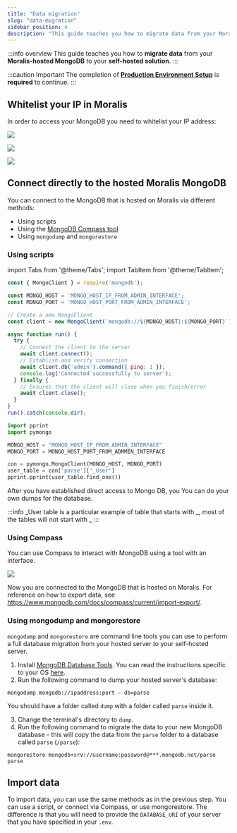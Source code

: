 ```yaml
---
title: "Data migration"
slug: "data-migration"
sidebar_position: 4
description: "This guide teaches you how to migrate data from your Moralis-hosted server to your self-hosted one."
---
```


:::info overview
This guide teaches you how to **migrate data** from your **Moralis-hosted MongoDB** to your **self-hosted solution**.
:::

:::caution Important
The completion of [**Production Environment Setup**](/web3-data-api/self-hosting-moralis-server/production-environment-setup) is **required** to continue.
:::

## Whitelist your IP in Moralis

In order to access your MongoDB you need to whitelist your IP address:

![](/img/content/fa2ab6d-Screenshot_2022-09-08_at_02.10.29.webp)

![](/img/content/57d2813-Screenshot_2022-09-08_at_02.11.02.webp)

![](/img/content/ac432f3-Screenshot_2022-09-08_at_02.11.38.webp)

## Connect directly to the hosted Moralis MongoDB

You can connect to the MongoDB that is hosted on Moralis via different methods:

- Using scripts
- Using the [MongoDB Compass tool](https://www.mongodb.com/products/compass)
- Using `mongodump` and `mongorestore` 

### Using scripts

import Tabs from '@theme/Tabs';
import TabItem from '@theme/TabItem';

<Tabs>
  <TabItem value="nodejs" label="NodeJs" default>

```javascript NodeJs
const { MongoClient } = require('mongodb');

const MONGO_HOST = 'MONGO_HOST_IP_FROM_ADMIN_INTERFACE';  
const MONGO_PORT = 'MONGO_HOST_PORT_FROM_ADMIN_INTERFACE';

// Create a new MongoClient  
const client = new MongoClient(`mongodb://${MONGO_HOST}:${MONGO_PORT}`);

async function run() {  
  try {  
    // Connect the client to the server  
    await client.connect();  
    // Establish and verify connection  
    await client.db('admin').command({ ping: 1 });  
    console.log('Connected successfully to server');  
  } finally {  
    // Ensures that the client will close when you finish/error  
    await client.close();  
  }  
}  
run().catch(console.dir);
```

  </TabItem>
  <TabItem value="python" label="Python">

```python Python
import pprint  
import pymongo

MONGO_HOST = "MONGO_HOST_IP_FROM_ADMIN_INTERFACE"  
MONGO_PORT = MONGO_HOST_PORT_FROM_ADMMIN_INTERFACE

con = pymongo.MongoClient(MONGO_HOST, MONGO_PORT)  
user_table = con['parse']['_User']  
pprint.pprint(user_table.find_one())
```

  </TabItem>
</Tabs>

After you have established direct access to Mongo DB, you You can do your own dumps for the database.

:::info
\_User table is a particular example of table that starts with \_, most of the tables will not start with \_
:::

### Using Compass

You can use Compass to interact with MongoDB using a tool with an interface.

![](/img/content/feedff2-Screenshot_2022-09-08_at_02.17.00.webp)

Now you are connected to the MongoDB that is hosted on Moralis. For reference on how to export data, see <https://www.mongodb.com/docs/compass/current/import-export/>.

### Using mongodump and mongorestore

`mongodump` and `mongorestore` are command line tools you can use to perform a full database migration from your hosted server to your self-hosted server.

1. Install [MongoDB Database Tools](https://www.mongodb.com/try/download/database-tools). You can read the instructions specific to your OS [here](https://www.mongodb.com/docs/database-tools/installation/installation/).
2. Run the following command to dump your hosted server's database:

```shell
mongodump mongodb://ipaddress:port --db=parse
```

You should have a folder called `dump` with a folder called `parse` inside it.

3. Change the terminal's directory to `dump`.
4. Run the following command to migrate the data to your new MongoDB database - this will copy the data from the `parse` folder to a database called `parse` (`/parse`):

```shell
mongorestore mongodb+srv://username:password@***.mongodb.net/parse parse
```

## Import data

To import data, you can use the same methods as in the previous step. You can use a script, or connect via Compass, or use mongorestore. The difference is that you will need to provide the `DATABASE_URI` of your server that you have specified in your `.env`.